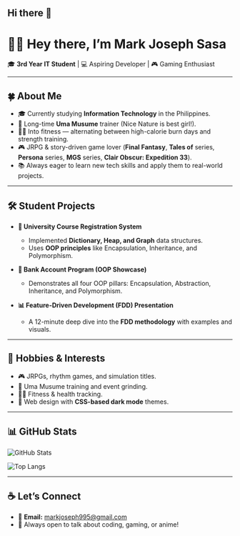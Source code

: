 ## Hi there 👋

# 🐎🌿 Hey there, I’m Mark Joseph Sasa

🎓 **3rd Year IT Student** | 💻 Aspiring Developer | 🎮 Gaming Enthusiast

---

## 🍀 About Me
- 🎓 Currently studying **Information Technology** in the Philippines.
- 🐴 Long-time **Uma Musume** trainer (Nice Nature is best girl!).
- 🏋️‍♂️ Into fitness — alternating between high-calorie burn days and strength training.
- 🎮 JRPG & story-driven game lover (**Final Fantasy**, **Tales of** series, **Persona** series, **MGS** series, **Clair Obscur: Expedition 33**).
- 📚 Always eager to learn new tech skills and apply them to real-world projects.

---

## 🛠 Student Projects
- **🏫 University Course Registration System**  
  - Implemented **Dictionary, Heap, and Graph** data structures.  
  - Uses **OOP principles** like Encapsulation, Inheritance, and Polymorphism.

- **🏦 Bank Account Program (OOP Showcase)**  
  - Demonstrates all four OOP pillars: Encapsulation, Abstraction, Inheritance, and Polymorphism.

- **📊 Feature-Driven Development (FDD) Presentation**  
  - A 12-minute deep dive into the **FDD methodology** with examples and visuals.

---

## 🎯 Hobbies & Interests
- 🎮 JRPGs, rhythm games, and simulation titles.
- 🐎 Uma Musume training and event grinding.
- 🏋️‍♂️ Fitness & health tracking.
- 🎨 Web design with **CSS-based dark mode** themes.

---

## 📊 GitHub Stats
![GitHub Stats](https://github-readme-stats.vercel.app/api?username=MarkJosephSasa&show_icons=true&title_color=3fa34d&icon_color=f28c28&text_color=333333&bg_color=f0fff0)

![Top Langs](https://github-readme-stats.vercel.app/api/top-langs/?username=MarkJosephSasa&layout=compact&title_color=3fa34d&text_color=333333&bg_color=f0fff0)

---

## ☕ Let’s Connect
- 📧 **Email:** markjoseph995@gmail.com 
- 💬 Always open to talk about coding, gaming, or anime!
